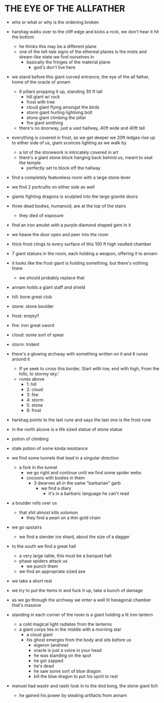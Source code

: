 # THE EYE OF THE ALLFATHER
- who or what or why is the ordening broken

- harshag walks over to the cliff edge and kicks a rock, we don't hear it hit the bottom
    - he thinks this may be a different plane
    - one of the tell-tale signs of the ethereal planes is the mists and dream-like state we find ourselves in
        - basically the fringes of the material plane
            - god's don't live here

- we stand before this giant curved entrance, the eye of the all father, home of the oracle of annam
    - 6 pillars propping it up, standing 30 ft tall
        - hill giant w/ rock
        - frost with tree
        - cloud giant flying amongst the birds
        - storm giant hurling lightning bolt
        - stone giant climbing the pillar
        - fire giant smithing
    - there's no doorway, just a vast hallway, 40ft wide and 40ft tall

- everything is covered in frost, as we get deeper we 20ft ledges rise up to either side of us, giant sconces lighting as we walk by
    - a lot of the stonework is intricately covered in art
    - there's a giant stone block hanging back behind us, meant to seal the temple
        - perfectly set to block off the hallway

- find a completely featureless room with a large stone lever
- we find 2 portcullis on either side as well

- giants fighting dragons is sculpted into the large granite doors
- three dead bodies, humanoid, are at the top of the stairs
    - they died of exposure
- find an iron amulet with a purple diamond shaped gem in it

- we heave the door open and peer into the room

- thick frost clings to every surface of this 100 ft high vaulted chamber

- 7 giant statues in the room, each holding a weapon, offering it to annam
- it looks like the frost giant is holding something, but there's nothing there
    - we should probably replace that

- annam holds a giant staff and shield

- hill: bone great club
- stone: stone boulder
- frost: empty!!
- fire: iron great sword
- cloud: some sort of spear
- storm: trident

- there's a glowing archway with something written on it and 6 runes around it
    - If ye seek to cross this border, Start with low, end with high, From the hills, to stormy sky.’
    - runes above
        - 1: hill
        - 2: cloud
        - 3: fire
        - 4: storm
        - 5: stone
        - 6: frost

- harshag points to the last rune and says the last one is the frost rune

- in the north alcove is a life sized statue of stone statue

- potion of climbing
- stale potion of some kinda resistance

- we find some tunnels that lead in a singular direction
    - a fork in the tunnel
        - we go right and continue until we find some spider webs
        - cocoons with bodies in them
            - 3 dwarves all in the same "barbarian" garb
                - we find a diary
                    - it's in a barbaric language he can't read
- a boulder rolls over us
    - that shit almost kills solomon
        - they find a pearl on a thin gold chain

- we go upstairs
    - we find a slender ice shard, about the size of a dagger

- to the south we find a great hall
    - a very large table, this must be a banquet hall
    - phase spiders attack us
        - we punch them
    - we find an appropriate sized axe

- we take a short rest
- we try to put the items in and fuck it up, take a bunch of damage
- as we go through the archway we enter a well lit hexagonal chamber that's massive

- standing in each corner of the room is a giant holding a lit iron lantern
    - a cold magical light radiates from the lanterns
    - a giant corps lies in the middle with a morning star
        - a cloud giant
        - his ghost emerges from the body and sits before us
            - eigeron (andrew)
            - oracle is just a voice in your head
            - he was standing on the spot
            - he got zapped
            - he's dead
            - he saw some sort of blue dragon
            - kill the blue dragon to put his spirit to rest


- manuel had wastir and rastir look in to the dod kong, the stone giant lich
    - he gained his power by stealing artifacts from annam
